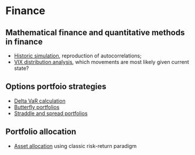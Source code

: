 # Finance
## Mathematical finance and quantitative methods in finance
- [Historic simulation](sumulation_studies/simulation_historic.ipynb), reproduction of autocorrelations;
- [VIX distribution analysis](data_analysis/VIX_analysis.ipynb), which movements are most likely given current state?
## Options portfoio strategies
- [Delta VaR calculation](option_strategies/options_delta_var.ipynb)
- [Butterfly portfolios](option_strategies/options_butterfly.ipynb)
- [Straddle and spread portfolios](option_strategies/options_straddle_spread.ipynb)
## Portfolio allocation
- [Asset allocation](portfolio_allocation/asset_allocation.ipynb) using classic risk-return paradigm
